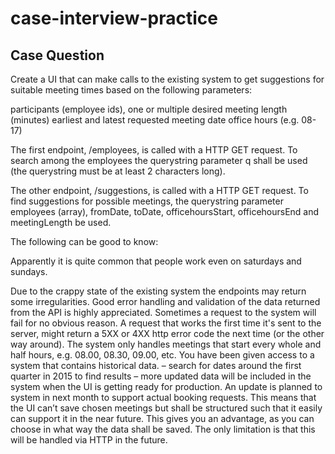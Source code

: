 # case-interview-practice

## Case Question
Create a UI that can make calls to the existing system to get suggestions for suitable meeting times based on the following parameters:

participants (employee ids), one or multiple
desired meeting length (minutes)
earliest and latest requested meeting date
office hours (e.g. 08-17)

The first endpoint, /employees, is called with a HTTP GET request. To search among the employees the querystring parameter q shall be used (the querystring must be at least 2 characters long). 

The other endpoint, /suggestions, is called with a HTTP GET request. To find suggestions for possible meetings, the querystring parameter employees (array), fromDate, toDate, officehoursStart, officehoursEnd and meetingLength be used.

The following can be good to know:

Apparently it is quite common that people work even on saturdays and sundays.

Due to the crappy state of the existing system the endpoints may return some irregularities. Good error handling and validation of the data returned from the API is highly appreciated. 
Sometimes a request to the system will fail for no obvious reason. A request that works the first time it's sent to the server, might return a 5XX or 4XX http error code the next time (or the other way around).
The system only handles meetings that start every whole and half hours, e.g. 08.00, 08.30, 09.00, etc.
You have been given access to a system that contains historical data. – search for dates around the first quarter in 2015 to find results – more updated data will be included in the system when the UI is getting ready for production.
An update is planned to system in next month to support actual booking requests. This means that the UI can’t save chosen meetings but shall be structured such that it easily can support it in the near future. This gives you an advantage, as you can choose in what way the data shall be saved. The only limitation is that this will be handled via HTTP in the future.
